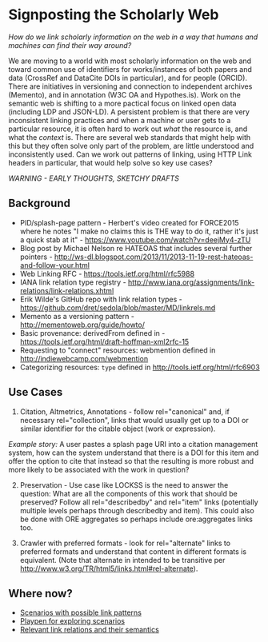 # Signposting the Scholarly Web

_How do we link scholarly information on the web in a way that humans and machines can find their way around?_

We are moving to a world with most scholarly information on the web and toward common use of identifiers for works/instances of both papers and data (CrossRef and DataCite DOIs in particular), and for people (ORCID). There are initiatives in versioning and connection to independent archives (Memento), and in annotation (W3C OA and Hypothes.is). Work on the semantic web is shifting to a more pactical focus on linked open data (including LDP and JSON-LD). A persistent problem is that there are very inconsistent linking practices and when a machine or user gets to a particular resource, it is often hard to work out _what_ the resource is, and what the _context_ is. There are several web standards that might help with this but they often solve only part of the problem, are little understood and inconsistently used. Can we work out patterns of linking, using HTTP Link headers in particular, that would help solve so key use cases?

*WARNING - EARLY THOUGHTS, SKETCHY DRAFTS*

## Background

  * PID/splash-page pattern - Herbert's video created for FORCE2015 where he notes "I make no claims this is THE way to do it, rather it's just a quick stab at it" - <https://www.youtube.com/watch?v=deejMy4-zTU>
  * Blog post by Michael Nelson re HATEOAS that includes several further pointers - <http://ws-dl.blogspot.com/2013/11/2013-11-19-rest-hateoas-and-follow-your.html>
  * Web Linking RFC - <https://tools.ietf.org/html/rfc5988>
  * IANA link relation type registry - <http://www.iana.org/assignments/link-relations/link-relations.xhtml>
  * Erik Wilde's GitHub repo with link relation types - <https://github.com/dret/sedola/blob/master/MD/linkrels.md>
  * Memento as a versioning pattern - <http://mementoweb.org/guide/howto/>
  * Basic provenance: derivedFrom defined in - <https://tools.ietf.org/html/draft-hoffman-xml2rfc-15>
  * Requesting to "connect" resources: webmention defined in <http://indiewebcamp.com/webmention>
  * Categorizing resources: `type` defined in <http://tools.ietf.org/html/rfc6903>

## Use Cases

1. Citation, Altmetrics, Annotations - follow rel="canonical" and, if necessary rel="collection", links that would usually get up to a DOI or similar identifier for the citable object (work or expression).

*Example story:* A user pastes a splash page URI into a citation management system, how can the system understand that there is a DOI for this item and offer the option to cite that instead so that the resulting is more robust and more likely to be associated with the work in question?

2. Preservation - Use case like LOCKSS is the need to answer the question: What are all the components of this work that should be preserved? Follow all rel="describedby" and rel="item" links (potentially multiple levels perhaps through describedby and item). This could also be done with ORE aggregates so perhaps include ore:aggregates links too.

3. Crawler with preferred formats - look for rel="alternate" links to preferred formats and understand that content in different formats is equivalent. (Note that alternate in intended to be transitive per <http://www.w3.org/TR/html5/links.html#rel-alternate>).

## Where now?

  * [Scenarios with possible link patterns](scenarios.md)
  * [Playpen for exploring scenarios](graphserver.md)
  * [Relevant link relations and their semantics](link_relations.md)

